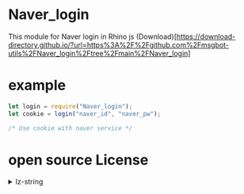 # Naver_login
This module for Naver login in Rhino js (Download)[https://download-directory.github.io/?url=https%3A%2F%2Fgithub.com%2Fmsgbot-utils%2FNaver_login%2Ftree%2Fmain%2FNaver_login]

# example
```js
let login = require("Naver_login");
let cookie = login("naver_id", "naver_pw");

/* Use cookie with naver service */
```

# open source License
<details>
 <summary> lz-string</summary>

```
MIT License

Copyright (c) 2013 Pieroxy <pieroxy@pieroxy.net>

Permission is hereby granted, free of charge, to any person obtaining a copy
of this software and associated documentation files (the "Software"), to deal
in the Software without restriction, including without limitation the rights
to use, copy, modify, merge, publish, distribute, sublicense, and/or sell
copies of the Software, and to permit persons to whom the Software is
furnished to do so, subject to the following conditions:

The above copyright notice and this permission notice shall be included in all
copies or substantial portions of the Software.

THE SOFTWARE IS PROVIDED "AS IS", WITHOUT WARRANTY OF ANY KIND, EXPRESS OR
IMPLIED, INCLUDING BUT NOT LIMITED TO THE WARRANTIES OF MERCHANTABILITY,
FITNESS FOR A PARTICULAR PURPOSE AND NONINFRINGEMENT. IN NO EVENT SHALL THE
AUTHORS OR COPYRIGHT HOLDERS BE LIABLE FOR ANY CLAIM, DAMAGES OR OTHER
LIABILITY, WHETHER IN AN ACTION OF CONTRACT, TORT OR OTHERWISE, ARISING FROM,
OUT OF OR IN CONNECTION WITH THE SOFTWARE OR THE USE OR OTHER DEALINGS IN THE
SOFTWARE.
```

</details>
